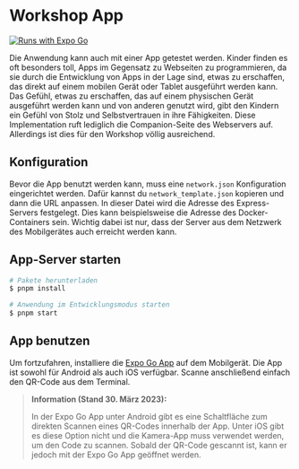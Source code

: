 # Workshop App

[![Runs with Expo Go](https://img.shields.io/badge/Runs%20with%20Expo%20Go-000.svg?style=flat-square&logo=EXPO&labelColor=f3f3f3&logoColor=000)](https://expo.dev/client)

Die Anwendung kann auch mit einer App getestet werden. Kinder finden es oft besonders toll, Apps im Gegensatz zu Webseiten zu programmieren, da sie durch die Entwicklung von Apps in der Lage sind, etwas zu erschaffen, das direkt auf einem mobilen Gerät oder Tablet ausgeführt werden kann. Das Gefühl, etwas zu erschaffen, das auf einem physischen Gerät ausgeführt werden kann und von anderen genutzt wird, gibt den Kindern ein Gefühl von Stolz und Selbstvertrauen in ihre Fähigkeiten. Diese Implementation ruft lediglich die Companion-Seite des Webservers auf. Allerdings ist dies für den Workshop völlig ausreichend.

## Konfiguration

Bevor die App benutzt werden kann, muss eine `network.json` Konfiguration eingerichtet werden. Dafür kannst du `network_template.json` kopieren und dann die URL anpassen. In dieser Datei wird die Adresse des Express-Servers festgelegt. Dies kann beispielsweise die Adresse des Docker-Containers sein. Wichtig dabei ist nur, dass der Server aus dem Netzwerk des Mo­bil­ge­rätes auch erreicht werden kann.

## App-Server starten

```sh
# Pakete herunterladen
$ pnpm install

# Anwendung im Entwicklungsmodus starten
$ pnpm start
```

## App benutzen

Um fortzufahren, installiere die [Expo Go App](https://expo.dev/client) auf dem Mobilgerät. Die App ist sowohl für Android als auch iOS verfügbar. Scanne anschließend einfach den QR-Code aus dem Terminal.

> **Information (Stand 30. März 2023):**
> 
> In der Expo Go App unter Android gibt es eine Schaltfläche zum direkten Scannen eines QR-Codes innerhalb der App. Unter iOS gibt es diese Option nicht und die Kamera-App muss verwendet werden, um den Code zu scannen. Sobald der QR-Code gescannt ist, kann er jedoch mit der Expo Go App geöffnet werden.
